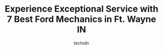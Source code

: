 ---
layout: ampstory
image: https://images.unsplash.com/photo-1621615645943-6948d5288720?ixlib=rb-4.0.3&ixid=MnwxMjA3fDB8MHxwaG90by1wYWdlfHx8fGVufDB8fHx8&auto=format&fit=crop&w=640&h=853&q=80
author: techidn
featured: false
description: If youre in need of trustworthy and skilled Ford Mechanic in Ft. Wayne IN, USA, youll be pleased to discover the 7 best Ford Mechanic in town. Their expertise and commitment to customer sa
title: Experience Exceptional Service with 7 Best Ford Mechanics in Ft. Wayne IN
cover:
   title: Experience Exceptional Service with 7 Best Ford Mechanics in Ft. Wayne IN
   subtitle: Rickpate
   background: https://images.unsplash.com/photo-1621615645943-6948d5288720?ixlib=rb-4.0.3&ixid=MnwxMjA3fDB8MHxwaG90by1wYWdlfHx8fGVufDB8fHx8&auto=format&fit=crop&w=640&h=853&q=80

pages: 
 - layout: thirds
   top: <h1>#1 Berger Auto Repair</h1>
   bottom: "<p>This is the second time Ive paid for the interior vacuum and the exterior windows wash and I didnt get either of them done.  I called the manager and hes says co</p>"
   background: https://www.knot35.com/toplist/wp-content/uploads/2023/06/best-ford-mechanic-1-in-ft-wayne-in-1685835277.jpeg
   backgroundblur: true
 - layout: thirds
   top: <h1>#2 Tuffy Tire & Auto Service Center</h1>
   bottom: "<p>5624 W Jefferson Blvd, Fort Wayne, IN 46804, United States</p>"
   background: https://www.knot35.com/toplist/wp-content/uploads/2023/06/best-ford-mechanic-2-in-ft-wayne-in-1685835277.jpeg
   cta:
      link: https://www.knot35.com/toplist/experience-exceptional-service-with-7-best-ford-mechanics-in-ft-wayne-in/
      text: Experience Exceptional Service with 7 Best Ford Mechanics in Ft. Wayne IN
 - layout: thirds
   top: <h1>#3 Fox & Fox Full Automotive Service Shop - Downtown Fort Wayne</h1>
   bottom: "<p>512 Van Buren St, Fort Wayne, IN 46802, United States</p>"
   background: https://www.knot35.com/toplist/wp-content/uploads/2023/06/best-ford-mechanic-3-in-ft-wayne-in-1685835278.jpeg
   cta:
      link: https://www.knot35.com/toplist/experience-exceptional-service-with-7-best-ford-mechanics-in-ft-wayne-in/
      text: Experience Exceptional Service with 7 Best Ford Mechanics in Ft. Wayne IN
 - layout: thirds
   top: <h1>#4 Yeoman Service Center</h1>
   bottom: "<p>540 E Pettit Ave, Fort Wayne, IN 46806, United States</p>"
   background: https://images.unsplash.com/photo-1604871000636-074fa5117945?ixlib=rb-4.0.3&ixid=MnwxMjA3fDB8MHxwaG90by1wYWdlfHx8fGVufDB8fHx8&auto=format&fit=crop&w=640&h=853&q=80
   cta:
      link: https://www.knot35.com/toplist/experience-exceptional-service-with-7-best-ford-mechanics-in-ft-wayne-in/
      text: Experience Exceptional Service with 7 Best Ford Mechanics in Ft. Wayne IN
 - layout: thirds
   top: <h1>#5 Travis Auto Service</h1>
   bottom: "<p>7515 Maplecrest Rd., Fort Wayne - North, IN 46835, Fort Wayne, IN 46835, United States</p>"
   background: https://images.unsplash.com/photo-1536745287225-21d689278fd1?ixlib=rb-4.0.3&ixid=MnwxMjA3fDB8MHxwaG90by1wYWdlfHx8fGVufDB8fHx8&auto=format&fit=crop&w=640&h=853&q=80
   cta:
      link: https://www.knot35.com/toplist/experience-exceptional-service-with-7-best-ford-mechanics-in-ft-wayne-in/
      text: Experience Exceptional Service with 7 Best Ford Mechanics in Ft. Wayne IN
 - layout: thirds
   top: <h1>#6 Kruse Automotive Service</h1>
   bottom: "<p>9310 Lima Rd, Fort Wayne, IN 46818, United States</p>"
   background: https://images.unsplash.com/photo-1541356665065-22676f35dd40?ixlib=rb-4.0.3&ixid=MnwxMjA3fDB8MHxwaG90by1wYWdlfHx8fGVufDB8fHx8&auto=format&fit=crop&w=640&h=853&q=80
   cta:
      link: https://www.knot35.com/toplist/experience-exceptional-service-with-7-best-ford-mechanics-in-ft-wayne-in/
      text: Experience Exceptional Service with 7 Best Ford Mechanics in Ft. Wayne IN
 - layout: thirds
   top: <h1>#7 Bills Auto Repair</h1>
   bottom: "<p>1015 Spring St, Fort Wayne, IN 46808, United States</p>"
   background: https://images.unsplash.com/photo-1534312527009-56c7016453e6?ixlib=rb-4.0.3&ixid=MnwxMjA3fDB8MHxwaG90by1wYWdlfHx8fGVufDB8fHx8&auto=format&fit=crop&w=640&h=853&q=80
   cta:
      link: https://www.knot35.com/toplist/experience-exceptional-service-with-7-best-ford-mechanics-in-ft-wayne-in/
      text: Experience Exceptional Service with 7 Best Ford Mechanics in Ft. Wayne IN
 - layout: thirds
   middle: Continue reading...
   background: https://images.unsplash.com/photo-1547366785-564103df7e13?ixlib=rb-4.0.3&ixid=MnwxMjA3fDB8MHxwaG90by1wYWdlfHx8fGVufDB8fHx8&auto=format&fit=crop&w=640&h=853&q=80
   cta:
      link: https://www.knot35.com/toplist/experience-exceptional-service-with-7-best-ford-mechanics-in-ft-wayne-in/
      text: Experience Exceptional Service with 7 Best Ford Mechanics in Ft. Wayne IN
      
---